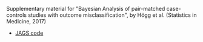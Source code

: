 Supplementary material for "Bayesian Analysis of pair-matched case-controls studies with outcome misclassification", by Högg et al. (Statistics in Medicine, 2017)

* [JAGS code](https://github.com/HoeggStatMed2017/jags.R)

